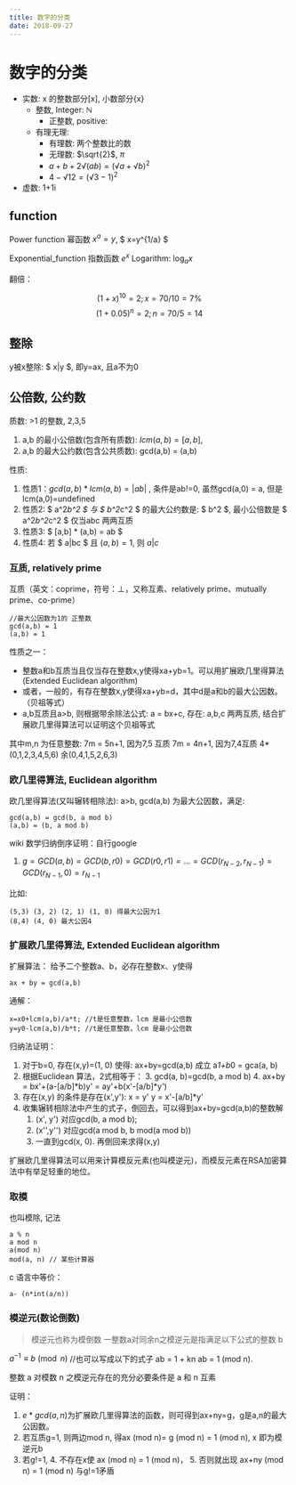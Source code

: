 ```yaml
---
title: 数字的分类
date: 2018-09-27
---
```

# 数字的分类
- 实数: x 的整数部分[x], 小数部分{x}
    - 整数, Integer: ℕ
        - 正整数, positive:
    - 有理无理:
        - 有理数: 两个整数比的数
        - 无理数: $\sqrt{2}$, $\pi$
        - $a+b+2√(ab) = (√a+√b)^2$
        - $4-√12 = (√3-1)^2$
- 虚数: 1+1i

## function
Power function  幂函数 $x^a=y$, $ x=y^{1/a} $

Exponential_function 指数函数 $e^x$
Logarithm: $\log_a x$

翻倍：

$$
    (1+x)^{10} = 2 ; x=70/10 = 7\%
$$
$$
    (1+0.05)^n = 2 ; n=70/5 = 14
$$

## 整除
y被x整除: $ x|y $, 即y=ax, 且a不为0


## 公倍数, 公约数
质数: >1 的整数, 2,3,5
1. a,b 的最小公倍数(包含所有质数): $lcm(a,b) = [a,b]$, 
2. a,b 的最大公约数(包含公共质数): gcd(a,b) = (a,b)

性质:
1. 性质1：$gcd(a,b)*lcm(a,b)=|ab|$ , 条件是ab!=0, 虽然gcd(a,0) = a, 但是lcm(a,0)=undefined
2. 性质2:  $ a^2*b^2 $ 与 $ b^2*c^2 $ 的最大公约数是: $ b^2 $, 最小公倍数是 $ a^2*b^2*c^2 $ 仅当abc 两两互质
2. 性质3:  $ [a,b] * (a,b) = ab $
4. 性质4:  若 $ a|bc $ 且 $(a,b)=1$, 则 $a|c$

### 互质, relatively prime
互质（英文：coprime，符号：⊥，又称互素、relatively prime、mutually prime、co-prime）

    //最大公因数为1的 正整数
    gcd(a,b) = 1
    (a,b) = 1

性质之一：
- 整数a和b互质当且仅当存在整数x,y使得xa+yb=1。可以用扩展欧几里得算法(Extended Euclidean algorithm)
- 或者，一般的，有存在整数x,y使得xa+yb=d，其中d是a和b的最大公因数。（贝祖等式）
- a,b互质且a>b, 则根据带余除法公式: a = bx+c, 存在: a,b,c 两两互质, 结合扩展欧几里得算法可以证明这个贝祖等式

其中m,n 为任意整数:
    7m = 5n+1,  因为7,5 互质
    7m = 4n+1, 因为7,4互质
        4*(0,1,2,3,4,5,6)
        余(0,4,1,5,2,6,3)

### 欧几里得算法, Euclidean algorithm
欧几里得算法(又叫辗转相除法): a>b, gcd(a,b) 为最大公因数，满足:

    gcd(a,b) = gcd(b, a mod b)
    (a,b) = (b, a mod b)

wiki 数学归纳倒序证明：自行google
1. $g = GCD(a, b) = GCD(b, r0) = GCD(r0, r1) = … = GCD(r_{N−2}, r_{N−1}) = GCD(r_{N−1}, 0)=r_{N-1}$

比如:

    (5,3) (3, 2) (2, 1) (1, 0) 得最大公因为1
    (8,4) (4, 0) 最大公因4

### 扩展欧几里得算法, Extended Euclidean algorithm
扩展算法： 给予二个整数a、b，必存在整数x、y使得

    ax + by = gcd(a,b)

通解：

    x=x0+lcm(a,b)/a*t; //t是任意整数，lcm 是最小公倍数
    y=y0-lcm(a,b)/b*t; //t是任意整数，lcm 是最小公倍数

归纳法证明： 
1. 对于b=0, 存在(x,y)=(1, 0) 使得: ax+by=gcd(a,b) 成立
    a*1+b*0 = gca(a, b)
3. 根据Euclidean 算法，2式相等于：
    3. gcd(a, b)=gcd(b, a mod b)
    4. ax+by = bx'+(a-[a/b]*b)y' = ay'+b(x'-[a/b]*y')
4. 存在(x,y) 的条件是存在(x',y'):
    x = y'
    y = x'-[a/b]*y'
5. 收集辗转相除法中产生的式子，倒回去，可以得到ax+by=gcd(a,b)的整数解
    1. (x', y') 对应gcd(b, a mod b); 
    2. (x'',y'') 对应gcd(a mod b, b mod(a mod b))
    3. 一直到gcd(x, 0). 再倒回来求得(x,y)

扩展欧几里得算法可以用来计算模反元素(也叫模逆元)，而模反元素在RSA加密算法中有举足轻重的地位。

### 取模
也叫模除, 记法

    a % n
    a mod n
    a(mod n)
    mod(a, n) // 某些计算器

c 语言中等价：

    a- (n*int(a/n))

### 模逆元(数论倒数)
> 模逆元也称为模倒数
一整数a对同余n之模逆元是指满足以下公式的整数 b

$a^{-1} \equiv b{\pmod n}$
//也可以写成以下的式子 ab = 1 + kn
ab = 1 (mod n).

整数 a 对模数 n 之模逆元存在的充分必要条件是 a 和 n 互素

证明：
1. $e*gcd(a,n)$为扩展欧几里得算法的函数，则可得到ax+ny=g，g是a,n的最大公因数。
2. 若互质g=1, 则两边mod n, 得ax (mod n)= g (mod n) = 1 (mod n), x 即为模逆元b
3. 若g!=1, 
    4. 不存在x使 ax (mod n) = 1 (mod n)，
    5. 否则就出现 ax+ny (mod n) = 1 (mod n) 与g!=1矛盾
